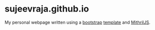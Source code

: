 # sujeevraja.github.io

My personal webpage written using a [bootstrap](http://getbootstrap.com/)
[template](http://ironsummitmedia.github.io/startbootstrap-simple-sidebar/)
and [MithrilJS](http://mithril.js.org/).

